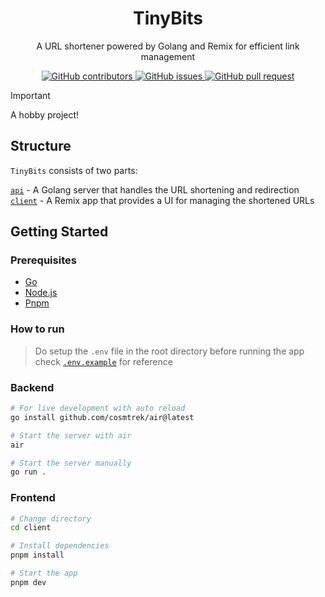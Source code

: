 <h1 align="center">
TinyBits
</h1>

<p align="center">
A URL shortener powered by Golang and Remix for efficient link management
</p>

<p align="center">
  <a href="https://github.com/jatindotdev/tinybits/graphs/contributors">
    <img src="https://img.shields.io/github/contributors/jatindotdev/tinybits" alt="GitHub contributors" />
  </a>
  <a href="https://github.com/jatindotdev/tinybits/issues">
    <img src="https://img.shields.io/github/issues/jatindotdev/tinybits" alt="GitHub issues" />
  </a>
  <a href="https://github.com/jatindotdev/tinybits/pulls">
    <img src="https://img.shields.io/github/issues-pr/jatindotdev/tinybits" alt="GitHub pull request" />
  </a>
</p>

> [!IMPORTANT]
> A hobby project!

## Structure

`TinyBits` consists of two parts:

[`api`](/api) - A Golang server that handles the URL shortening and redirection
<br/>
[`client`](/client) - A Remix app that provides a UI for managing the shortened URLs

## Getting Started

### Prerequisites

- [Go](https://golang.org/doc/install)
- [Node.js](https://nodejs.org/en/download/)
- [Pnpm](https://pnpm.io/installation)

### How to run

> Do setup the `.env` file in the root directory before running the app
> check [`.env.example`](.env.example) for reference

### Backend

```bash
# For live development with auto reload
go install github.com/cosmtrek/air@latest

# Start the server with air
air
```

```bash
# Start the server manually
go run .
```

### Frontend

```bash
# Change directory
cd client
```

```bash
# Install dependencies
pnpm install
```

```bash
# Start the app
pnpm dev
```
